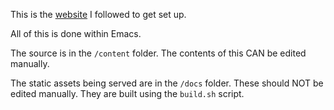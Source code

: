 This is the [website](https://systemcrafters.net/publishing-websites-with-org-mode/building-the-site/) I followed to get set up.

All of this is done within Emacs.

The source is in the `/content` folder. The contents of this CAN be edited manually.

The static assets being served are in the `/docs` folder. These should NOT be edited manually. They are built using the `build.sh` script.

